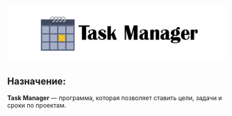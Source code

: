 <p align="center">
  <img src="images/Task%20Manager.png">
</p>

## Назначение:
**Task Manager** — программа, которая позволяет ставить цели, задачи и сроки по проектам.
